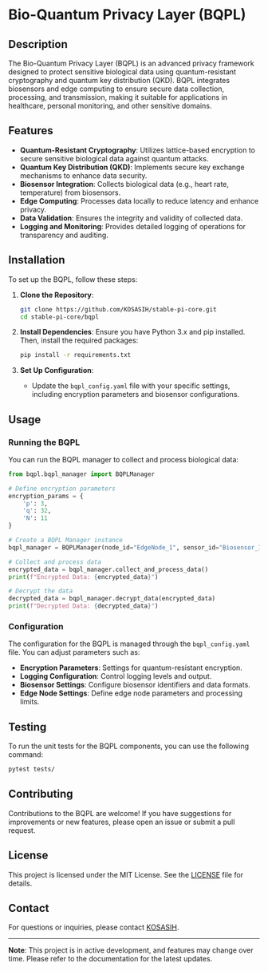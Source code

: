 # Bio-Quantum Privacy Layer (BQPL)

## Description

The Bio-Quantum Privacy Layer (BQPL) is an advanced privacy framework designed to protect sensitive biological data using quantum-resistant cryptography and quantum key distribution (QKD). BQPL integrates biosensors and edge computing to ensure secure data collection, processing, and transmission, making it suitable for applications in healthcare, personal monitoring, and other sensitive domains.

## Features

- **Quantum-Resistant Cryptography**: Utilizes lattice-based encryption to secure sensitive biological data against quantum attacks.
- **Quantum Key Distribution (QKD)**: Implements secure key exchange mechanisms to enhance data security.
- **Biosensor Integration**: Collects biological data (e.g., heart rate, temperature) from biosensors.
- **Edge Computing**: Processes data locally to reduce latency and enhance privacy.
- **Data Validation**: Ensures the integrity and validity of collected data.
- **Logging and Monitoring**: Provides detailed logging of operations for transparency and auditing.

## Installation

To set up the BQPL, follow these steps:

1. **Clone the Repository**:
   ```bash
   git clone https://github.com/KOSASIH/stable-pi-core.git
   cd stable-pi-core/bqpl
   ```

2. **Install Dependencies**:
   Ensure you have Python 3.x and pip installed. Then, install the required packages:
   ```bash
   pip install -r requirements.txt
   ```

3. **Set Up Configuration**:
   - Update the `bqpl_config.yaml` file with your specific settings, including encryption parameters and biosensor configurations.

## Usage

### Running the BQPL

You can run the BQPL manager to collect and process biological data:

```python
from bqpl.bqpl_manager import BQPLManager

# Define encryption parameters
encryption_params = {
    'p': 3,
    'q': 32,
    'N': 11
}

# Create a BQPL Manager instance
bqpl_manager = BQPLManager(node_id="EdgeNode_1", sensor_id="Biosensor_1", encryption_params=encryption_params)

# Collect and process data
encrypted_data = bqpl_manager.collect_and_process_data()
print(f"Encrypted Data: {encrypted_data}")

# Decrypt the data
decrypted_data = bqpl_manager.decrypt_data(encrypted_data)
print(f"Decrypted Data: {decrypted_data}")
```

### Configuration

The configuration for the BQPL is managed through the `bqpl_config.yaml` file. You can adjust parameters such as:

- **Encryption Parameters**: Settings for quantum-resistant encryption.
- **Logging Configuration**: Control logging levels and output.
- **Biosensor Settings**: Configure biosensor identifiers and data formats.
- **Edge Node Settings**: Define edge node parameters and processing limits.

## Testing

To run the unit tests for the BQPL components, you can use the following command:

```bash
pytest tests/
```

## Contributing

Contributions to the BQPL are welcome! If you have suggestions for improvements or new features, please open an issue or submit a pull request.

## License

This project is licensed under the MIT License. See the [LICENSE](LICENSE) file for details.

## Contact

For questions or inquiries, please contact [KOSASIH](https://github.com/KOSASIH).

---

**Note**: This project is in active development, and features may change over time. Please refer to the documentation for the latest updates.
